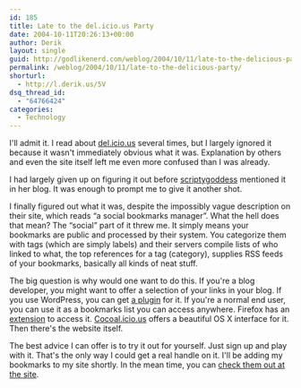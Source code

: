 ```yaml
---
id: 185
title: Late to the del.icio.us Party
date: 2004-10-11T20:26:13+00:00
author: Derik
layout: single
guid: http://godlikenerd.com/weblog/2004/10/11/late-to-the-delicious-party/
permalink: /weblog/2004/10/11/late-to-the-delicious-party/
shorturl:
  - http://l.derik.us/5V
dsq_thread_id:
  - "64766424"
categories:
  - Technology
---
```

I'll admit it. I read about [del.icio.us](http://del.icio.us) several times, but I largely ignored it because it wasn't immediately obvious what it was. Explanation by others and even the site itself left me even more confused than I was already.

I had largely given up on figuring it out before [scriptygoddess](http://www.scriptygoddess.com/archives/2004/10/08/delicious/) mentioned it in her blog. It was enough to prompt me to give it another shot.

I finally figured out what it was, despite the impossibly vague description on their site, which reads &#8220;a social bookmarks manager&#8221;. What the hell does that mean? The &#8220;social&#8221; part of it threw me. It simply means your bookmarks are public and processed by their system. You categorize them with tags (which are simply labels) and their servers compile lists of who linked to what, the top references for a tag (category), supplies RSS feeds of your bookmarks, basically all kinds of neat stuff.

The big question is why would one want to do this. If you're a blog developer, you might want to offer a selection of your links in your blog. If you use WordPress, you can get [a plugin](http://linuxbrit.co.uk/blog/2004/10/01/wordpress-delicious-plugin-10/) for it. If you're a normal end user, you can use it as a bookmarks list you can access anywhere. Firefox has an [extension](http://delicious.mozdev.org/) to access it. [Cocoal.icio.us](http://www.scifihifi.com/cocoalicious/) offers a beautiful OS X interface for it. Then there's the website itself.

The best advice I can offer is to try it out for yourself. Just sign up and play with it. That's the only way I could get a real handle on it. I'll be adding my bookmarks to my site shortly. In the mean time, you can [check them out at the site](http://del.icio.us/d00d).